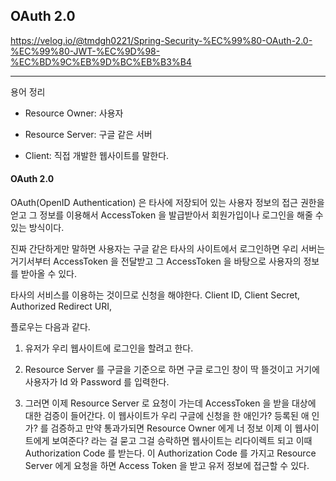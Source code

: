 ## OAuth 2.0 

https://velog.io/@tmdgh0221/Spring-Security-%EC%99%80-OAuth-2.0-%EC%99%80-JWT-%EC%9D%98-%EC%BD%9C%EB%9D%BC%EB%B3%B4
***

용어 정리 

- Resource Owner: 사용자

- Resource Server: 구글 같은 서버  

- Client: 직접 개발한 웹사이트를 말한다. 

#### OAuth 2.0 

OAuth(OpenID Authentication) 은 타사에 저장되어 있는 사용자 정보의 접근 권한을 얻고 그 
정보를 이용해서 AccessToken 을 발급받아서 회원가입이나 로그인을 해줄 수 있는 방식이다.

진짜 간단하게만 말하면 사용자는 구글 같은 타사의 사이트에서 로그인하면 우리 서버는 거기서부터 AccessToken 을 전달받고 
그 AccessToken 을 바탕으로 사용자의 정보를 받아올 수 있다. 

타사의 서비스를 이용하는 것이므로 신청을 해야한다. Client ID, Client Secret, Authorized Redirect URI, 

플로우는 다음과 같다. 

1. 유저가 우리 웹사이트에 로그인을 할려고 한다. 

2. Resource Server 를 구글을 기준으로 하면 구글 로그인 창이 딱 뜰것이고 거기에 사용자가 Id 와 Password 를
입력한다. 

3. 그러면 이제 Resource Server 로 요청이 가는데 AccessToken 을 받을 대상에 대한 검증이 들어간다. 이 웹사이트가
우리 구글에 신청을 한 애인가? 등록된 애 인가? 를 검증하고 만약 통과가되면 Resource Owner 에게 너 정보 이제 
이 웹사이트에게 보여준다? 라는 걸 묻고 그걸 승락하면 웹사이트는 리다이렉트 되고 이때 Authorization Code 를 받는다. 
이 Authorization Code 를 가지고 Resource Server 에게 요청을 하면 Access Token 을 받고 유저 정보에 접근할 수 있다. 
  